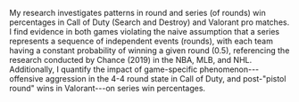 My research investigates patterns in round and series (of rounds) win percentages in Call of Duty (Search and Destroy) and Valorant pro matches. I find evidence in both games violating the naive assumption that a series represents a sequence of independent events (rounds), with each team having a constant probability of winning a given round (0.5), referencing the research conducted by Chance (2019) in the NBA, MLB, and NHL. Additionally, I quantify the impact of game-specific phenomenon---offensive aggression in the 4-4 round state in Call of Duty, and post-"pistol round" wins in Valorant---on series win percentages.

